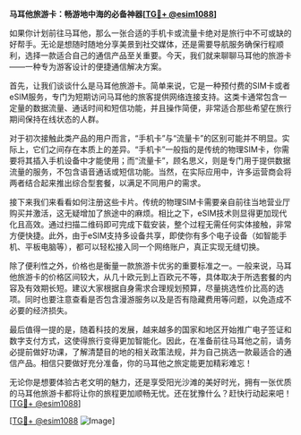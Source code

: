 **马耳他旅游卡：畅游地中海的必备神器[[TG💪+ @esim1088](https://t.me/s/esim1088)]**

如果你计划前往马耳他，那么一张合适的手机卡或流量卡绝对是旅行中不可或缺的好帮手。无论是想随时随地分享美景到社交媒体，还是需要导航服务确保行程顺利，选择一款适合自己的通信产品至关重要。今天，我们就来聊聊马耳他的旅游卡——一种专为游客设计的便捷通信解决方案。

首先，让我们谈谈什么是马耳他旅游卡。简单来说，它是一种预付费的SIM卡或者eSIM服务，专门为短期访问马耳他的旅客提供网络连接支持。这类卡通常包含一定量的数据流量、通话时间和短信功能，并且操作简便，非常适合那些希望在旅行期间保持在线状态的人群。

对于初次接触此类产品的用户而言，“手机卡”与“流量卡”的区别可能并不明显。实际上，它们之间存在本质上的差异。“手机卡”一般指的是传统的物理SIM卡，你需要将其插入手机设备中才能使用；而“流量卡”，顾名思义，则是专门用于提供数据流量的服务，不包含语音通话或短信功能。当然，在实际应用中，许多运营商会将两者结合起来推出综合型套餐，以满足不同用户的需求。

接下来我们来看看如何注册这些卡片。传统的物理SIM卡需要亲自前往当地营业厅购买并激活，这无疑增加了旅途中的麻烦。相比之下，eSIM技术则显得更加现代化且高效。通过扫描二维码即可完成下载安装，整个过程无需任何实体接触，非常方便快捷。此外，由于eSIM支持多设备共享，即使你有多个电子设备（如智能手机、平板电脑等），都可以轻松接入同一个网络账户，真正实现无缝切换。

除了便利性之外，价格也是衡量一款旅游卡优劣的重要标准之一。一般来说，马耳他旅游卡的价格区间较大，从几十欧元到上百欧元不等，具体取决于所选套餐的内容及有效期长短。建议大家根据自身需求合理规划预算，尽量挑选性价比高的选项。同时也要注意查看是否包含漫游服务以及是否有隐藏费用等问题，以免造成不必要的经济损失。

最后值得一提的是，随着科技的发展，越来越多的国家和地区开始推广电子签证和数字支付方式，这使得旅行变得更加智能化。因此，在准备前往马耳他之前，请务必提前做好功课，了解清楚目的地的相关政策法规，并为自己挑选一款最适合的通信产品。相信只要做好充分准备，你的马耳他之旅定能更加精彩难忘！

无论你是想要体验古老文明的魅力，还是享受阳光沙滩的美好时光，拥有一张优质的马耳他旅游卡都将让你的旅程更加顺畅无忧。还在犹豫什么？赶快行动起来吧！[[TG💪+ @esim1088](https://t.me/s/esim1088)]

[[TG💪+ @esim1088](https://t.me/s/esim1088) ![Image](https://i.postimg.cc/4NQfJmqS/Snipaste-2025-05-13-00-14-12.png)]